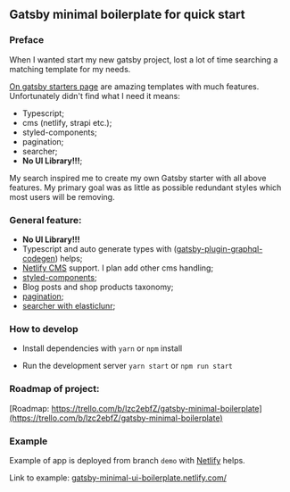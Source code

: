 ## Gatsby minimal boilerplate for quick start

### Preface

When I wanted start my new gatsby project, lost a lot of time searching a matching template for my needs.

[On gatsby starters page](https://www.gatsbyjs.org/starters/?v=2) are amazing templates with much features.
Unfortunately didn't find what I need it means:

- Typescript;
- cms (netlify, strapi etc.);
- styled-components;
- pagination;
- searcher;
- **No UI Library!!!**;

My search inspired me to create my own Gatsby starter with all above features.
My primary goal was as little as possible redundant styles which most users will be removing.

### General feature:

- **No UI Library!!!**
- Typescript and auto generate types with ([gatsby-plugin-graphql-codegen](https://www.gatsbyjs.org/packages/gatsby-plugin-graphql-codegen/)) helps;
- [Netlify CMS](https://www.netlifycms.org/) support. I plan add other cms handling;
- [styled-components](https://www.styled-components.com/);
- Blog posts and shop products taxonomy;
- [pagination](https://www.gatsbyjs.org/packages/gatsby-paginate/);
- [searcher with elasticlunr](https://www.gatsbyjs.org/packages/@gatsby-contrib/gatsby-plugin-elasticlunr-search/);

### How to develop

- Install dependencies with `yarn` or `npm` install

- Run the development server `yarn start` or `npm run start`

### Roadmap of project:

[Roadmap: https://trello.com/b/lzc2ebfZ/gatsby-minimal-boilerplate](https://trello.com/b/lzc2ebfZ/gatsby-minimal-boilerplate)

### Example

Example of app is deployed from branch `demo` with [Netlify](https://www.netlify.com/) helps.

Link to example: [gatsby-minimal-ui-boilerplate.netlify.com/](https://gatsby-minimal-ui-boilerplate.netlify.com/)
